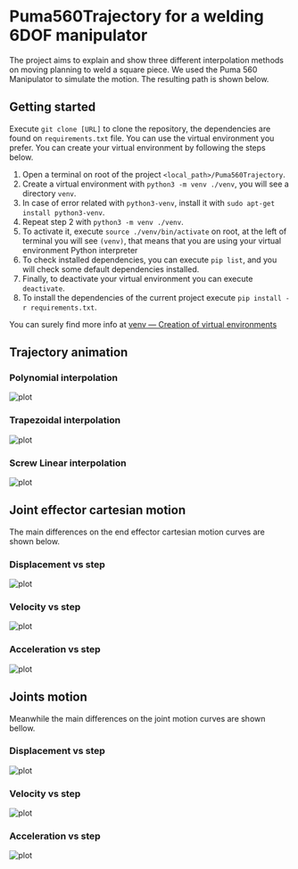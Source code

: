 # Puma560Trajectory for a welding 6DOF manipulator

The project aims to explain and show three different interpolation methods on moving planning to weld a square piece. We used the Puma 560 Manipulator to simulate the motion. The resulting path is shown below.

## Getting started
Execute `git clone [URL]` to clone the repository, the dependencies are found on `requirements.txt` file. You can use the virtual environment you prefer. You can create your virtual environment by following the steps below.

1. Open a terminal on root of the project `<local_path>/Puma560Trajectory`.
2. Create a virtual environment with `python3 -m venv ./venv`, you will see a directory `venv`.
3. In case of error related with `python3-venv`, install it with `sudo apt-get install python3-venv`.
4. Repeat step 2 with `python3 -m venv ./venv`.
5. To activate it, execute `source ./venv/bin/activate` on root, at the left of terminal you will see `(venv)`, that means that you are using your virtual environment Python interpreter
6. To check installed dependencies, you can execute `pip list`, and you will check some default dependencies installed.
7. Finally, to deactivate your virtual environment you can execute `deactivate`.
8. To install the dependencies of the current project execute `pip install -r requirements.txt`.

You can surely find more info at [venv — Creation of virtual environments](https://docs.python.org/3/library/venv.html#module-venv)


## Trajectory animation

### Polynomial interpolation
![plot](./res/polinomial_path.gif)

### Trapezoidal interpolation
![plot](./res/trapezoidal_path.gif)

### Screw Linear interpolation
![plot](./res/screw_linear_int_path.gif)

## Joint effector cartesian motion
The main differences on the end effector cartesian motion curves are shown below.

### Displacement vs step
![plot](./res/cart_dis.png)

### Velocity vs step
![plot](./res/cart_vel.png)

### Acceleration vs step
![plot](./res/cart_acc.png)

## Joints motion
Meanwhile the main differences on the joint motion curves are shown bellow.

### Displacement vs step
![plot](./res/joint_dis.png)

### Velocity vs step
![plot](./res/joint_vel.png)

### Acceleration vs step
![plot](./res/joint_acc.png)

